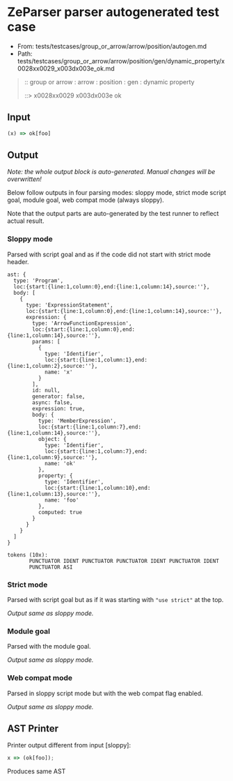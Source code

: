 # ZeParser parser autogenerated test case

- From: tests/testcases/group_or_arrow/arrow/position/autogen.md
- Path: tests/testcases/group_or_arrow/arrow/position/gen/dynamic_property/x0028xx0029_x003dx003e_ok.md

> :: group or arrow : arrow : position : gen : dynamic property
>
> ::> x0028xx0029 x003dx003e ok

## Input


`````js
(x) => ok[foo]
`````

## Output

_Note: the whole output block is auto-generated. Manual changes will be overwritten!_

Below follow outputs in four parsing modes: sloppy mode, strict mode script goal, module goal, web compat mode (always sloppy).

Note that the output parts are auto-generated by the test runner to reflect actual result.

### Sloppy mode

Parsed with script goal and as if the code did not start with strict mode header.

`````
ast: {
  type: 'Program',
  loc:{start:{line:1,column:0},end:{line:1,column:14},source:''},
  body: [
    {
      type: 'ExpressionStatement',
      loc:{start:{line:1,column:0},end:{line:1,column:14},source:''},
      expression: {
        type: 'ArrowFunctionExpression',
        loc:{start:{line:1,column:0},end:{line:1,column:14},source:''},
        params: [
          {
            type: 'Identifier',
            loc:{start:{line:1,column:1},end:{line:1,column:2},source:''},
            name: 'x'
          }
        ],
        id: null,
        generator: false,
        async: false,
        expression: true,
        body: {
          type: 'MemberExpression',
          loc:{start:{line:1,column:7},end:{line:1,column:14},source:''},
          object: {
            type: 'Identifier',
            loc:{start:{line:1,column:7},end:{line:1,column:9},source:''},
            name: 'ok'
          },
          property: {
            type: 'Identifier',
            loc:{start:{line:1,column:10},end:{line:1,column:13},source:''},
            name: 'foo'
          },
          computed: true
        }
      }
    }
  ]
}

tokens (10x):
       PUNCTUATOR IDENT PUNCTUATOR PUNCTUATOR IDENT PUNCTUATOR IDENT
       PUNCTUATOR ASI
`````

### Strict mode

Parsed with script goal but as if it was starting with `"use strict"` at the top.

_Output same as sloppy mode._

### Module goal

Parsed with the module goal.

_Output same as sloppy mode._

### Web compat mode

Parsed in sloppy script mode but with the web compat flag enabled.

_Output same as sloppy mode._

## AST Printer

Printer output different from input [sloppy]:

````js
x => (ok[foo]);
````

Produces same AST
